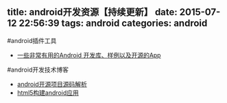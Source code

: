 title: android开发资源【持续更新】
date: 2015-07-12 22:56:39
tags: android
categories: android
---
#android插件工具
* [一些非常有用的Android 开发库、样例以及开源的App](http://codecloud.net/useful-libraries-samples-tools-open-source-apps-for-android-4873.html)

#android开发技术博客
* [android开源项目源码解析](http://www.codekk.com/open-source-project-analysis)
* [html5构建android应用](http://code.oneapm.com/android/2015/07/09/android2/)